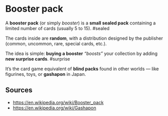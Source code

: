 # Booster pack

A **booster pack** (or simply _booster_) is a **small sealed pack** containing a limited number of cards (usually 5 to 15). #sealed 

The cards inside are **random**, with a distribution designed by the publisher (common, uncommon, rare, special cards, etc.).

The idea is simple: **buying a booster** _“boosts”_ your collection by adding **new surprise cards**. #surprise

It’s the card game equivalent of **blind packs** found in other worlds — like figurines, toys, or **gashapon** in Japan.

## Sources

- https://en.wikipedia.org/wiki/Booster_pack
- https://en.wikipedia.org/wiki/Gashapon